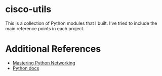 # cisco-utils
This is a collection of Python modules that I built. I've tried to include the main reference points in each project.

# Additional References
* [Mastering Python Networking](https://www.packtpub.com/product/mastering-python-networking/9781784397005)
* [Python docs](https://docs.python.org/3/)

